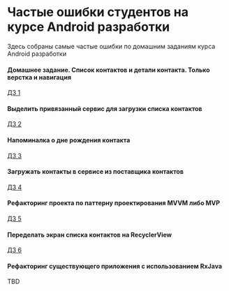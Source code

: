 # Частые ошибки студентов на курсе Android разработки
Здесь собраны самые частые ошибки по домашним заданиям курса Android разработки

#### Домашнее задание. Список контактов и детали контакта. Только верстка и навигация
[ДЗ 1](./Список_контактов_и_детали_контакта_только_верстка_и_навигация.md)

#### Выделить привязанный сервис для загрузки списка контактов
[ДЗ 2](./Выделить_привязанный_сервис_для_загрузки_списка_контактов.md)

#### Напоминалка о дне рождения контакта
[ДЗ 3](./Напоминалка_о_дне_рождения_контакта.md)

#### Загружать контакты в сервисе из поставщика контактов
[ДЗ 4](./Загружать_контакты_в_сервисе_из_поставщика_контактов.md)

#### Рефакторинг проекта по паттерну проектирования MVVM либо MVP
[ДЗ 5](./Рефакторинг_проекта_по_паттерну_проектирования_MVVM_либо_MVP.md)

#### Переделать экран списка контактов на RecyclerView
[ДЗ 6](./Переделать_экран_списка_контактов_на_RecyclerView.md)

#### Рефакторинг существующего приложения с использованием RxJava
TBD
